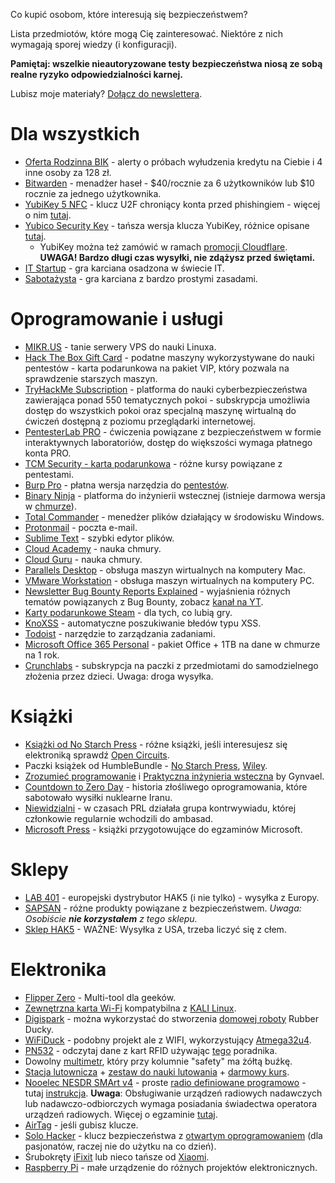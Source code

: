 Co kupić osobom, które interesują się bezpieczeństwem?

Lista przedmiotów, które mogą Cię zainteresować. Niektóre z nich wymagają sporej wiedzy (i konfiguracji).

**Pamiętaj: wszelkie nieautoryzowane testy bezpieczeństwa niosą ze sobą realne ryzyko odpowiedzialności karnej.**

Lubisz moje materiały? [Dołącz do newslettera](https://newsletter.szurek.tv/).

# Dla wszystkich

* [Oferta Rodzinna BIK](https://www.bik.pl/klienci-indywidualni/oferta-rodzinna) - alerty o próbach wyłudzenia kredytu na Ciebie i 4 inne osoby za 128 zł.
* [Bitwarden](https://bitwarden.com/pricing) - menadżer haseł - $40/rocznie za 6 użytkowników lub $10 rocznie za jednego użytkownika.
* [YubiKey 5 NFC](https://www.ceneo.pl/79616002) - klucz U2F chroniący konta przed phishingiem - więcej o nim [tutaj](https://www.youtube.com/watch?v=uku-G_COA7U&t=264s).
* [Yubico Security Key](https://www.ceneo.pl/79616003) - tańsza wersja klucza YubiKey, różnice opisane [tutaj](https://security.szurek.pl/yubikey/).
  * YubiKey można też zamówić w ramach [promocji Cloudflare](https://www.cloudflare.com/products/zero-trust/phishing-resistant-mfa/). **UWAGA! Bardzo długi czas wysyłki, nie zdążysz przed świętami.**
* [IT Startup](https://javadevmatt.shoplo.com/kategoria/gry-edukacyjne) - gra karciana osadzona w świecie IT.
* [Sabotażysta](https://www.rebel.pl/gry-planszowe/sabotazysta-9004.html) - gra karciana z bardzo prostymi zasadami.

# Oprogramowanie i usługi

* [MIKR.US](https://mikr.us/) - tanie serwery VPS do nauki Linuxa.
* [Hack The Box Gift Card](https://www.hackthebox.eu/giftcards) - podatne maszyny wykorzystywane do nauki pentestów - karta podarunkowa na pakiet VIP, który pozwala na sprawdzenie starszych maszyn.
* [TryHackMe Subscription](https://tryhackme.com/subscriptions) - platforma  do nauki cyberbezpieczeństwa zawierająca ponad 550 tematycznych pokoi - subskrypcja umożliwia dostęp do wszystkich pokoi oraz specjalną maszynę wirtualną do ćwiczeń dostępną z poziomu przeglądarki internetowej.
* [PentesterLab PRO](https://pentesterlab.com/pro) - ćwiczenia powiązane z bezpieczeństwem w formie interaktywnych laboratoriów, dostęp do większości wymaga płatnego konta PRO.
* [TCM Security - karta podarunkowa](https://academy.tcm-sec.com/p/gift) - różne kursy powiązane z pentestami.
* [Burp Pro](https://portswigger.net/buy/pro) - płatna wersja narzędzia do [pentestów](https://www.youtube.com/watch?v=cpaxYnHus9Q&t=225s).
* [Binary Ninja](https://binary.ninja/purchase/) - platforma do inżynierii wstecznej (istnieje darmowa wersja w [chmurze](https://cloud.binary.ninja/)).
* [Total Commander](https://www.ghisler.com/) - menedżer plików działający w środowisku Windows.
* [Protonmail](https://protonmail.com/pl/) - poczta e-mail.
* [Sublime Text](https://www.sublimetext.com/) - szybki edytor plików.
* [Cloud Academy](https://cloudacademy.com/) - nauka chmury.
* [Cloud Guru](https://acloudguru.com/) - nauka chmury.
* [Parallels Desktop](https://www.parallels.com/eu/products/desktop/buy/) - obsługa maszyn wirtualnych na komputery Mac.
* [VMware Workstation](https://www.vmware.com/products/workstation-pro.html) - obsługa maszyn wirtualnych na komputery PC.
* [Newsletter Bug Bounty Reports Explained](https://members.bugbountyexplained.com/premium/) - wyjaśnienia różnych tematów powiązanych z Bug Bounty, zobacz [kanał na YT](https://www.youtube.com/c/BugBountyReportsExplained).
* [Karty podarunkowe Steam](https://store.steampowered.com/digitalgiftcards/) - dla tych, co lubią gry.
* [KnoXSS](https://knoxss.me/) - automatyczne poszukiwanie błedów typu XSS.
* [Todoist](https://todoist.com/pl/pricing) - narzędzie to zarządzania zadaniami. 
* [Microsoft Office 365 Personal](https://www.ceneo.pl/28820889) - pakiet Office + 1TB na dane w chmurze na 1 rok.
* [Crunchlabs](https://www.crunchlabs.com/) - subskrypcja na paczki z przedmiotami do samodzielnego złożenia przez dzieci. Uwaga: droga wysyłka.

# Książki

* [Książki od No Starch Press](https://nostarch.com/) - różne książki, jeśli interesujesz się elektroniką sprawdź [Open Circuits](https://nostarch.com/download/OpenCircuits_Chapter1.pdf).
* Paczki książek od HumbleBundle - [No Starch Press](https://www.humblebundle.com/books/hacking-no-starch-press-books-2022), [Wiley](https://www.humblebundle.com/books/holiday-encore-become-cybersecurity-expert-wiley-books).
* [Zrozumieć programowanie](https://ksiegarnia.pwn.pl/Zrozumiec-programowanie,688790689,p.html) i [Praktyczna inżynieria wsteczna](https://ksiegarnia.pwn.pl/Praktyczna-inzynieria-wsteczna,622427233,p.html) by Gynvael.
* [Countdown to Zero Day](https://lubimyczytac.pl/ksiazka/4991967/countdown-to-zero-day-stuxnet-and-the-launch-of-the-world-s-first-digital-weapon) - historia złośliwego oprogramowania, które sabotowało wysiłki nuklearne Iranu.
* [Niewidzialni](https://lubimyczytac.pl/ksiazka/4958514/niewidzialni-najwieksza-tajemnica-sluzb-specjalnych-prl) - w czasach PRL działała grupa kontrwywiadu, której członkowie regularnie wchodzili do ambasad.
* [Microsoft Press](https://www.microsoftpressstore.com/) - książki przygotowujące do egzaminów Microsoft.

# Sklepy

* [LAB 401](https://lab401.com/) - europejski dystrybutor HAK5 (i nie tylko) - wysyłka z Europy.
* [SAPSAN](https://sapsan-sklep.pl/) - różne produkty powiązane z bezpieczeństwem. _Uwaga: Osobiście **nie korzystałem** z tego sklepu._
* [Sklep HAK5](https://shop.hak5.org/) - WAŻNE: Wysyłka z USA, trzeba liczyć się z cłem.

# Elektronika

* [Flipper Zero](https://shop.flipperzero.one/) - Multi-tool dla geeków. 
* [Zewnętrzna karta Wi-Fi](https://www.kali.org/docs/nethunter/wireless-cards/) kompatybilna z [KALI Linux](https://www.kali.org/).
* [Digispark](https://www.ceneo.pl/106485665) - można wykorzystać do stworzenia [domowej roboty](https://hackernoon.com/low-cost-usb-rubber-ducky-pen-test-tool-for-3-using-digispark-and-duck2spark-5d59afc1910) Rubber Ducky.
* [WiFiDuck](https://github.com/SpacehuhnTech/WiFiDuck) - podobny projekt ale z WIFI, wykorzystujący [Atmega32u4](https://allegro.pl/listing?string=Atmega32u4).
* [PN532](https://allegro.pl/kategoria/komputery?string=PN532) - odczytaj dane z kart RFID używając [tego](http://smartlockpicking.com/slides/Confidence_A_2018_Practical_Guide_To_Hacking_RFID_NFC.pdf) poradnika.
* Dowolny [multimetr](https://lygte-info.dk/info/DMMReviews.html), który przy kolumnie "safety" ma żółtą buźkę.
* [Stacja lutownicza](https://botland.com.pl/176-stacje-lutownicze) + [zestaw do nauki lutowania](https://botland.com.pl/pl/zestawy-i-kursy-forbot/5348-forbot-zestaw-do-nauki-lutowania-elementow-tht.html) + [darmowy kurs](https://forbot.pl/blog/kurs-lutowania-wstep-spis-tresci-id12556).
* [Nooelec NESDR SMArt v4](https://www.amazon.pl/s?k=Nooelec) - proste [radio definiowane programowo](http://www.hdsdr.de/screenshots.html) - tutaj [instrukcja](https://support.nooelec.com/hc/en-us/articles/360005298053-NESDR-Installation-Guide). **Uwaga**: Obsługiwanie urządzeń radiowych nadawczych lub nadawczo-odbiorczych wymaga posiadania świadectwa operatora urządzeń radiowych. Więcej o egzaminie [tutaj](http://www.egzaminkf.pl/home.php).
* [AirTag](https://www.apple.com/pl/airtag/) - jeśli gubisz klucze.
* [Solo Hacker](https://leetronics.de/en/) - klucz bezpieczeństwa z [otwartym oprogramowaniem](https://github.com/solokeys/solo) (dla pasjonatów, raczej nie do użytku na co dzień).
* Śrubokręty [iFixit](https://www.ceneo.pl/Zestawy_narzedziowe;szukaj-ifixit) lub nieco tańsze od [Xiaomi](https://www.ceneo.pl/106921151).
* [Raspberry Pi](https://www.ceneo.pl/Komputery;szukaj-raspberry+pi) - małe urządzenie do różnych projektów elektronicznych.
